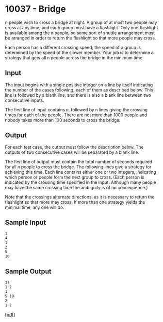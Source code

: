 # 10037 - Bridge

*n* people wish to cross a bridge at night. A group of at most two people may cross at any time, and
each group must have a flashlight. Only one flashlight is available among the n people, so some sort of
shuttle arrangement must be arranged in order to return the flashlight so that more people may cross.

Each person has a different crossing speed; the speed of a group is determined by the speed of the
slower member. Your job is to determine a strategy that gets all n people across the bridge in the
minimum time.


## Input

The input begins with a single positive integer on a line by itself indicating the number of the cases
following, each of them as described below. This line is followed by a blank line, and there is also a
blank line between two consecutive inputs.

The first line of input contains *n*, followed by n lines giving the crossing times for each of the people.
There are not more than 1000 people and nobody takes more than 100 seconds to cross the bridge.


## Output

For each test case, the output must follow the description below. The outputs of two consecutive cases
will be separated by a blank line.

The first line of output must contain the total number of seconds required for all *n* people to cross
the bridge. The following lines give a strategy for achieving this time. Each line contains either one or
two integers, indicating which person or people form the next group to cross. (Each person is indicated
by the crossing time specified in the input. Although many people may have the same crossing time
the ambiguity is of no consequence.)

Note that the crossings alternate directions, as it is necessary to return the flashlight so that more
may cross. If more than one strategy yields the minimal time, any one will do.


## Sample Input

```bash
1
4
1
2
5
10
```


## Sample Output

```bash
17
1 2
1
5 10
2
1 2
```

[\[pdf\]](https://uva.onlinejudge.org/external/100/10037.pdf)  
